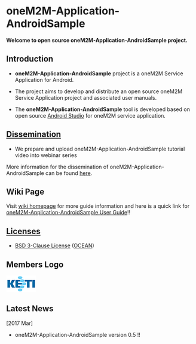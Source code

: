 # oneM2M-Application-AndroidSample
 **Welcome to open source oneM2M-Application-AndroidSample project.**

## **Introduction**
- **oneM2M-Application-AndroidSample** project is a oneM2M Service Application for Android.
- The project aims to develop and distribute an open source oneM2M Service Application project and associated user manuals.    

- The **oneM2M-Application-AndroidSample** tool is developed based on open source [Android Studio](https://developer.android.com/studio/index.html) for oneM2M service application.

## **[Dissemination](https://github.com/IoTKETI/oneM2M-Application-AndroidSample/wiki/Dissemination-of-oneM2M-Application-AndroidSample)**
- We prepare and upload oneM2M-Application-AndroidSample tutorial video into webinar series

More information for the dissemination of oneM2M-Application-AndroidSample can be found [here](https://github.com/IoTKETI/oneM2M-Application-AndroidSample/wiki/Dissemination-of-oneM2M-Application-AndroidSample).

## **Wiki Page**
Visit [wiki homepage](https://github.com/IoTKETI/oneM2M-Application-AndroidSample/wiki) for more guide information and here is a quick link for [oneM2M-Application-AndroidSample User Guide](https://github.com/IoTKETI/oneM2M-Application-AndroidSample/doc/oneM2M-Application-AndroidSample_User_Guide_ver0_5.pdf)!!

## **[Licenses](https://github.com/IoTKETI/oneM2M-Application-AndroidSample/LICENSE)**

- [BSD 3-Clause License](http://www.iotocean.org/license/) ([OCEAN](http://www.iotocean.org/main/))


## **Members Logo**
  ![KETI logo](https://github.com/IoTKETI/oneM2MTester/blob/master/doc/Partnership/KETI_logo.png) 

## **Latest News**
[2017 Mar]
- oneM2M-Application-AndroidSample version 0.5 !! 
